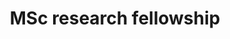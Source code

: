 ---
title: MSc research fellowship

# Organization information:
org_name: fundep

# Activity-related information:
date_start: '2024-10-18'
date_end: 
grant_number: '29271.02.01/2022.04-00'
my_role:
description: #|-

# Activity-outcomes-related information:
certificate_url: 
project_url: 

# Activity category:
tags:
- scholarship
---
